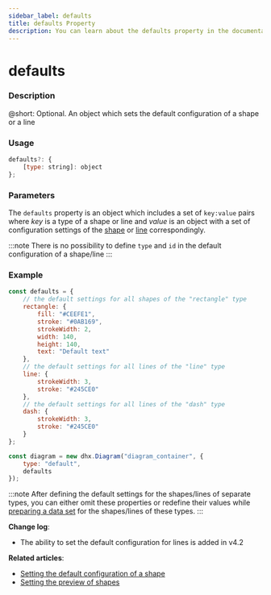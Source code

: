 ```yaml
---
sidebar_label: defaults
title: defaults Property
description: You can learn about the defaults property in the documentation of the DHTMLX JavaScript Diagram library. Browse developer guides and API reference, try out code examples and live demos, and download a free 30-day evaluation version of DHTMLX Diagram.
---
```


# defaults

### Description

@short: Optional. An object which sets the default configuration of a shape or a line

### Usage

~~~jsx
defaults?: {
    [type: string]: object
};
~~~

### Parameters

The `defaults` property is an object which includes a set of `key:value` pairs where *key* is a type of a shape or line and *value* is an object with a set of configuration settings of the [shape](../../../shapes/configuration_properties/) or [line](../../../lines/configuration_properties/) correspondingly.

:::note 
There is no possibility to define `type` and `id` in the default configuration of a shape/line
:::

### Example

~~~jsx {24}
const defaults = {
    // the default settings for all shapes of the "rectangle" type
    rectangle: {
        fill: "#CEEFE1",
        stroke: "#0AB169",
        strokeWidth: 2,
        width: 140,
        height: 140,
        text: "Default text"
    },
    // the default settings for all lines of the "line" type
    line: {
        strokeWidth: 3,
        stroke: "#245CE0"
    },
    // the default settings for all lines of the "dash" type
    dash: {
        strokeWidth: 3,
        stroke: "#245CE0"
    }
};

const diagram = new dhx.Diagram("diagram_container", {
    type: "default",
    defaults
});
~~~

:::note
After defining the default settings for the shapes/lines of separate types, you can either omit these properties or redefine their values while [preparing a data set](../../../guides/loading_data/#preparing-data-to-load) for the shapes/lines of these types.
:::

**Change log**:

- The ability to set the default configuration for lines is added in v4.2

**Related articles**:

- [Setting the default configuration of a shape](/guides/diagram/configuration/#setting-the-default-configuration-of-a-shape)
- [Setting the preview of shapes](../../../guides/diagram_editor/shapebar/#setting-the-preview-of-shapes)
